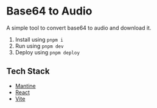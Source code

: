# Base64 to Audio

A simple tool to convert base64 to audio and download it.

1. Install using `pnpm i`
2. Run using `pnpm dev`
3. Deploy using `pnpm deploy`

## Tech Stack

- [Mantine](https://mantine.dev/)
- [React](https://react.dev/)
- [Vite](https://vite.dev/)